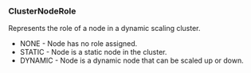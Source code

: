 ### ClusterNodeRole
Represents the role of a node in a dynamic scaling cluster.

- NONE - Node has no role assigned.
- STATIC - Node is a static node in the cluster.
- DYNAMIC - Node is a dynamic node that can be scaled up or down.
